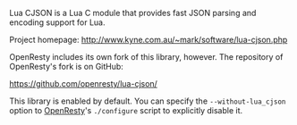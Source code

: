 <!---
    @title         Lua Cjson Library
    @creator       Yichun Zhang
    @created       2011-08-11 02:08 GMT
--->

Lua CJSON is a Lua C module that provides fast JSON parsing and encoding support
for Lua.

Project homepage: http://www.kyne.com.au/~mark/software/lua-cjson.php

OpenResty includes its own fork of this library, however. The repository of OpenResty's
fork is on GitHub:

https://github.com/openresty/lua-cjson/

This library is enabled by default. You can specify the `--without-lua_cjson` option
to [OpenResty](openresty.html)'s `./configure` script to explicitly disable it.
